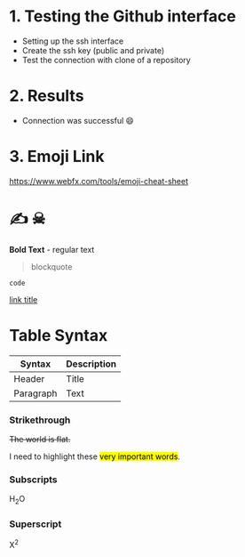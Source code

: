 # 1. Testing the Github interface
- Setting up the ssh interface
- Create the ssh key (public and private)
- Test the connection with clone of a repository

# 2. Results
- Connection was successful :smile:

# 3. Emoji Link
<https://www.webfx.com/tools/emoji-cheat-sheet>

# ✍ ☠

**Bold Text** - regular text

> blockquote

`code`

[link title](https://www.example.com)

# Table Syntax
| Syntax | Description |
| ----------- | ----------- |
| Header | Title |
| Paragraph | Text |

### Strikethrough
~~The world is flat.~~

I need to highlight these <mark>very important words</mark>.

### Subscripts
H<sub>2</sub>O

### Superscript
X<sup>2</sup>
